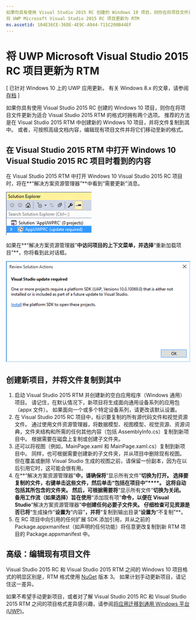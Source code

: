 ```yaml
---
如果你具有使用 Visual Studio 2015 RC 创建的 Windows 10 项目，则你在将项目文件更新为适合 Visual Studio 2015 RTM 的格式时拥有两个选项。
将 UWP Microsoft Visual Studio 2015 RC 项目更新为 RTM
ms.assetid: 104E36CE-36DE-4E9C-A944-711C200B44EF
---
```


# 将 UWP Microsoft Visual Studio 2015 RC 项目更新为 RTM

\[ 已针对 Windows 10 上的 UWP 应用更新。 有关 Windows 8.x 的文章，请参阅[存档](http://go.microsoft.com/fwlink/p/?linkid=619132) \]

如果你具有使用 Visual Studio 2015 RC 创建的 Windows 10 项目，则你在将项目文件更新为适合 Visual Studio 2015 RTM 的格式时拥有两个选项。 推荐的方法是在 Visual Studio 2015 RTM 中创建新的 Windows 10 项目，并将文件复制到其中。 或者，可按照高级文档内容，编辑现有项目文件并将它们移动至新的格式。

## 在 Visual Studio 2015 RTM 中打开 Windows 10 Visual Studio 2015 RC 项目时看到的内容

在 Visual Studio 2015 RTM 中打开 Windows 10 Visual Studio 2015 RC 项目时，将在**“解决方案资源管理器”**中看到“需要更新”消息。

![需要更新](images/vsrc-to-rtm/solution-explorer.png)

如果在**“解决方案资源管理器”**中访问项目的上下文菜单，并选择**“重新加载项目”**，你将看到此对话框。

![需要 Visual Studio 更新](images/vsrc-to-rtm/reload-project.png)

## 创建新项目，并将文件复制到其中

1.  启动 Visual Studio 2015 RTM 并创建新的空白应用程序（Windows 通用）项目。 请记住，在默认情况下，新项目将生成面向通用设备系列的应用包（appx 文件）。 如果面向一个或多个特定设备系列，请更改该默认设置。
2.  在 Visual Studio 2015 RC 项目中，标识要复制的所有源代码文件和视觉资源文件。 通过使用文件资源管理器，将数据模型、视图模型、视觉资源、资源词典，文件夹结构和所需的任何其他内容（包括 AssemblyInfo.cs）复制到新项目中。 根据需要在磁盘上复制或创建子文件夹。
3.  还可以将视图（例如，MainPage.xaml 和 MainPage.xaml.cs）复制到新项目中。 同样，也可根据需要创建新的子文件夹，并从项目中删除现有视图。 但在覆盖或删除 Visual Studio 生成的视图之前，请保留一份副本，因为在以后引用它时，这可能会很有用。
4.  在**“解决方案资源管理器”**中，请确保将**“显示所有文件”**切换为打开。 选择要复制的文件，右键单击这些文件，然后单击“包括在项目中”****。 这将自动包括其所包含的文件夹。 然后，可根据需要将**“显示所有文件”**切换为关闭。 备用工作流（如果选择）旨在使用**“添加现有项”**命令，以便在 Visual Studio**“解决方案资源管理器”**中创建任何必要子文件夹。 仔细检查可见资源是否已将**“生成操作”**设置为**“内容”**，并将**“复制到输出目录”**设置为**“不复制”**。
5.  在 RC 项目中向引用的任何扩展 SDK 添加引用，并从之前的 Package.appxmanifest（如声明的任何功能）将任意更改复制到新 RTM 项目的 Package.appxmanifest 中。

## 高级：编辑现有项目文件

Visual Studio 2015 RC 和 Visual Studio 2015 RTM 之间的 Windows 10 项目格式的明显区别是，RTM 格式使用 [NuGet](http://docs.nuget.org/) 版本 3。 如果计划手动更新项目，请记住这一差异。

如果不希望手动更新项目，或者对了解 Visual Studio 2015 RC 和 Visual Studio 2015 RTM 之间的项目格式差异感兴趣，请参阅[将应用迁移到通用 Windows 平台 (UWP)](http://msdn.microsoft.com/library/mt148501.aspx)。



<!--HONumber=Mar16_HO1-->


